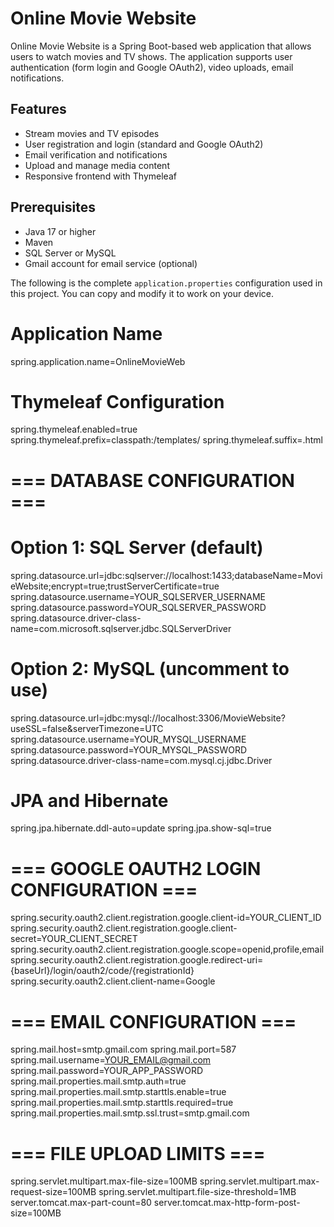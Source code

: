 # Online Movie Website

Online Movie Website is a Spring Boot-based web application that allows users to watch movies and TV shows. The application supports user authentication (form login and Google OAuth2), video uploads, email notifications.

## Features

- Stream movies and TV episodes
- User registration and login (standard and Google OAuth2)
- Email verification and notifications
- Upload and manage media content
- Responsive frontend with Thymeleaf

## Prerequisites

- Java 17 or higher
- Maven
- SQL Server or MySQL
- Gmail account for email service (optional)

The following is the complete `application.properties` configuration used in this project. You can copy and modify it to work on your device.

# Application Name
spring.application.name=OnlineMovieWeb

# Thymeleaf Configuration
spring.thymeleaf.enabled=true
spring.thymeleaf.prefix=classpath:/templates/
spring.thymeleaf.suffix=.html

# === DATABASE CONFIGURATION ===

# Option 1: SQL Server (default)
spring.datasource.url=jdbc:sqlserver://localhost:1433;databaseName=MovieWebsite;encrypt=true;trustServerCertificate=true
spring.datasource.username=YOUR_SQLSERVER_USERNAME
spring.datasource.password=YOUR_SQLSERVER_PASSWORD
spring.datasource.driver-class-name=com.microsoft.sqlserver.jdbc.SQLServerDriver

# Option 2: MySQL (uncomment to use)
spring.datasource.url=jdbc:mysql://localhost:3306/MovieWebsite?useSSL=false&serverTimezone=UTC
spring.datasource.username=YOUR_MYSQL_USERNAME
spring.datasource.password=YOUR_MYSQL_PASSWORD
spring.datasource.driver-class-name=com.mysql.cj.jdbc.Driver


# JPA and Hibernate
spring.jpa.hibernate.ddl-auto=update
spring.jpa.show-sql=true

# === GOOGLE OAUTH2 LOGIN CONFIGURATION ===
spring.security.oauth2.client.registration.google.client-id=YOUR_CLIENT_ID
spring.security.oauth2.client.registration.google.client-secret=YOUR_CLIENT_SECRET
spring.security.oauth2.client.registration.google.scope=openid,profile,email
spring.security.oauth2.client.registration.google.redirect-uri={baseUrl}/login/oauth2/code/{registrationId}
spring.security.oauth2.client.client-name=Google

# === EMAIL CONFIGURATION ===
spring.mail.host=smtp.gmail.com
spring.mail.port=587
spring.mail.username=YOUR_EMAIL@gmail.com
spring.mail.password=YOUR_APP_PASSWORD
spring.mail.properties.mail.smtp.auth=true
spring.mail.properties.mail.smtp.starttls.enable=true
spring.mail.properties.mail.smtp.starttls.required=true
spring.mail.properties.mail.smtp.ssl.trust=smtp.gmail.com

# === FILE UPLOAD LIMITS ===
spring.servlet.multipart.max-file-size=100MB
spring.servlet.multipart.max-request-size=100MB
spring.servlet.multipart.file-size-threshold=1MB
server.tomcat.max-part-count=80
server.tomcat.max-http-form-post-size=100MB
